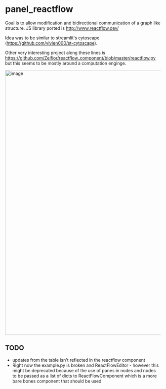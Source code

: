# panel_reactflow

Goal is to allow modification and bidirectional communication of a graph like structure. JS library ported is http://www.reactflow.dev/

Idea was to be similar to streamlit's cytoscape (https://github.com/vivien000/st-cytoscape).

Other very interesting project along these lines is https://github.com/Zelfior/reactflow_component/blob/master/reactflow.py but this seems to be mostly around a computation enginge.

<img width="1718" height="854" alt="image" src="https://github.com/user-attachments/assets/39b952cf-a64e-4b3b-94f6-0a7380164038" />


## TODO
* updates from the table isn't reflected in the reactflow component
* Right now the example.py is broken and ReactFlowEditor - however this might be deprecated because of the use of panes in nodes and nodes to be passed as a list of dicts to ReactFlowComponent which is a more bare bones component that should be used
